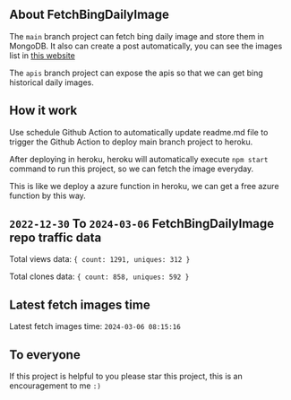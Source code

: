 ## About FetchBingDailyImage

The `main` branch project can fetch bing daily image and store them in MongoDB.
It also can create a post automatically, you can see the images list in [this website](https://oursalbum.netlify.app)

The `apis` branch project can expose the apis so that we can get bing historical daily images.

## How it work

Use schedule Github Action to automatically update readme.md file to trigger the Github Action to deploy main branch project to heroku.

After deploying in heroku, heroku will automatically execute `npm start` command to run this project, so we can fetch the image everyday.

This is like we deploy a azure function in heroku, we can get a free azure function by this way.

## `2022-12-30` To `2024-03-06` FetchBingDailyImage repo traffic data

Total views data: `{ count: 1291, uniques: 312 }`

Total clones data: `{ count: 858, uniques: 592 }`

## Latest fetch images time

Latest fetch images time: `2024-03-06 08:15:16`

## To everyone

If this project is helpful to you please star this project, this is an encouragement to me `:)`



